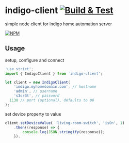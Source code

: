 indigo-client [![Build & Test](https://github.com/yamanote1138/indigo-client/actions/workflows/build-and-test.yml/badge.svg?branch=main)](https://github.com/yamanote1138/indigo-client/actions/workflows/build-and-test.yml)
=============

simple node client for Indigo home automation server

[![NPM](https://nodei.co/npm/indigo-client.png?compact=true)](https://nodei.co/npm/indigo-client/)

## Usage

setup, configure and connect
```javascript
'use strict';
import { IndigoClient } from 'indigo-client';

let client = new IndigoClient(
	'indigo.myhomedomain.com', // hostname
	'admin', // username
	's3cr3t', // password
  1138 // port (optional), defaults to 80
);
```

set device property to value
```javascript
client.setDeviceValue( 'living-room-switch', 'isOn', 1)
	.then((response) => {
		console.log(JSON.stringify(response));
	});
```
